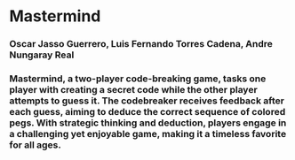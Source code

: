# Mastermind
### Oscar Jasso Guerrero, Luis Fernando Torres Cadena, Andre Nungaray Real

### Mastermind, a two-player code-breaking game, tasks one player with creating a secret code while the other player attempts to guess it. The codebreaker receives feedback after each guess, aiming to deduce the correct sequence of colored pegs. With strategic thinking and deduction, players engage in a challenging yet enjoyable game, making it a timeless favorite for all ages.







